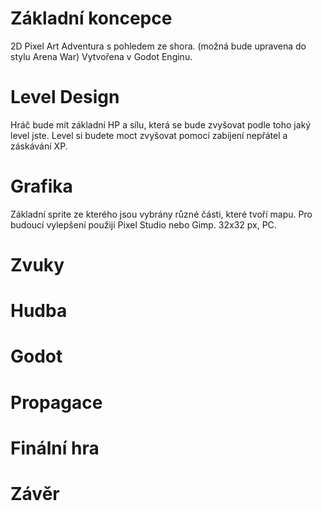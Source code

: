 # Základní koncepce
2D Pixel Art Adventura s pohledem ze shora. (možná bude upravena do stylu Arena War)
Vytvořena v Godot Enginu.
# Level Design
Hráč bude mít základní HP a sílu, která se bude zvyšovat podle toho jaký level jste.
Level si budete moct zvyšovat pomocí zabíjení nepřátel a záskávání XP.
# Grafika
Základní sprite ze kterého jsou vybrány různé části, které tvoří mapu.
Pro budoucí vylepšení použiji Pixel Studio nebo Gimp.
32x32 px, PC.
# Zvuky
# Hudba
# Godot
# Propagace
# Finální hra
# Závěr
